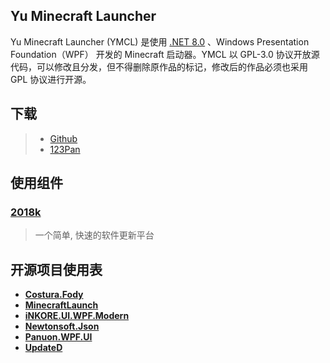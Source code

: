 ## Yu Minecraft Launcher

Yu Minecraft Launcher (YMCL) 是使用 [.NET 8.0](https://dotnet.microsoft.com/zh-cn/download/dotnet/8.0) 、Windows Presentation Foundation（WPF） 开发的 Minecraft 启动器。YMCL 以 GPL-3.0 协议开放源代码，可以修改且分发，但不得删除原作品的标记，修改后的作品必须也采用 GPL 协议进行开源。

## 下载

>- [Github](https://github.com/DaiYu-233/YMCL/releases?q=Release+Tag&expanded=false)
>- [123Pan](https://www.123pan.com/s/pt7RVv-j8Htv.html)

## 使用组件

### [2018k](http://2018k.cn)

>一个简单, 快速的软件更新平台

## 开源项目使用表

- **[Costura.Fody](https://github.com/Fody/Costura)**
- **[MinecraftLaunch](https://github.com/Blessing-Studio/MinecraftLaunch)**
- **[iNKORE.UI.WPF.Modern](https://github.com/iNKORE-Public/UI.WPF.Modern)**
- **[Newtonsoft.Json](https://www.newtonsoft.com/json)**
- **[Panuon.WPF.UI](https://github.com/Panuon/Panuon.WPF.UI)**
- **[UpdateD](https://www.nuget.org/packages/UpdateD)**
